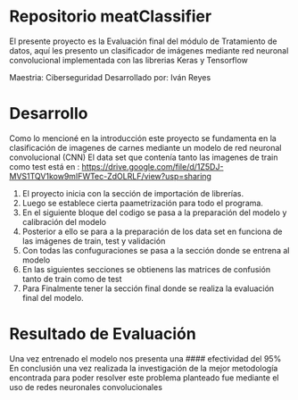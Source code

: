 # Repositorio meatClassifier 

El presente proyecto es la Evaluación final del módulo de Tratamiento de datos, aquí les presento un clasificador de imágenes mediante red neuronal convolucional implementada con las librerias  Keras y Tensorflow

Maestria: Ciberseguridad
Desarrollado por: Iván Reyes

# Desarrollo
Como lo mencioné en la introducción este proyecto se fundamenta en la clasificación de imagenes de carnes mediante un modelo de red neuronal convolucional (CNN) 
El data set que contenía tanto las imagenes de train como test está en : 
https://drive.google.com/file/d/1Z5DJ-MVS1TQV1kow9mIFWTec-ZdOLRLF/view?usp=sharing
1. El proyecto inicia con la sección de importación de librerías.
2. Luego se establece cierta paametrización para todo el programa.
3. En el siguiente bloque del codigo se pasa a la preparación del modelo y calibración del modelo
4. Posterior a ello se para a la preparación de los data set en funciona de las imágenes de train, test y validación
5. Con todas las confuguraciones se  pasa a la sección donde se entrena al modelo
6. En las siguientes secciones se obtienens las matrices de confusión tanto de train como de test
7. Para Finalmente tener la sección final donde se realiza la evaluación final del modelo.

# Resultado de Evaluación
Una vez entrenado el modelo nos presenta una #### efectividad del 95%
En conclusión una vez realizada la investigación de la mejor metodología encontrada para poder resolver este problema planteado fue mediante el uso de redes neuronales convolucionales
